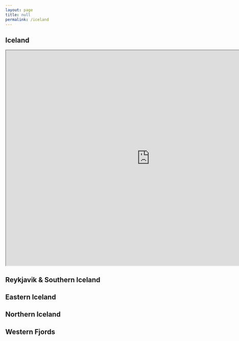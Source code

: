 ```yaml
---
layout: page
title: null
permalink: /iceland
---
```

<div class='add-pad'>

<h2>Iceland</h2>
<iframe src="https://www.google.com/maps/d/u/0/embed?mid=1uMxVgbWoREk_pTDEZJl7u4ZVy4I" width="900" height="675"></iframe>

<h2>Reykjavik & Southern Iceland</h2>


<h2>Eastern Iceland</h2>


<h2>Northern Iceland</h2>


<h2>Western Fjords</h2>
</div>